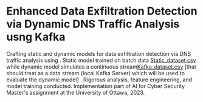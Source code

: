 # **Enhanced Data Exfiltration Detection via Dynamic DNS Traffic Analysis usng Kafka**
Crafting static and dynamic models for data exfiltration detection via DNS traffic analysis using . Static model trained on batch data [Static_dataset.csv](https://github.com/RimTouny/Dynamic-DNS-Traffic-Analysis-for-Data-Exfiltration-Detection-with-Kafka/files/13904748/Static_dataset.csv) while dynamic model simulates a continuous stream[Kafka_dataset.csv](https://github.com/RimTouny/Dynamic-DNS-Traffic-Analysis-for-Data-Exfiltration-Detection-with-Kafka/files/13904759/Kafka_dataset.csv) [that should treat as a data stream (local Kafka Server) which will be used to evaluate the dynamic model] . Rigorous analysis, feature engineering, and model training conducted. Implementation part of AI for Cyber Security Master's assignment at the University of Ottawa, 2023.
